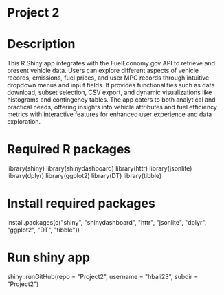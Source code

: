 # Project 2

# Description
This R Shiny app integrates with the FuelEconomy.gov API to retrieve and present vehicle data. Users can explore different aspects of vehicle records, emissions, fuel prices, and user MPG records through intuitive dropdown menus and input fields. It provides functionalities such as data download, subset selection, CSV export, and dynamic visualizations like histograms and contingency tables. The app caters to both analytical and practical needs, offering insights into vehicle attributes and fuel efficiency metrics with interactive features for enhanced user experience and data exploration.

# Required R packages
library(shiny)
library(shinydashboard)
library(httr)
library(jsonlite)
library(dplyr)
library(ggplot2)
library(DT)
library(tibble)

# Install required packages
install.packages(c("shiny", "shinydashboard", "httr", "jsonlite", "dplyr", "ggplot2", "DT", "tibble"))


# Run shiny app
shiny::runGitHub(repo = "Project2", username = "hbali23", subdir = "Project2")
